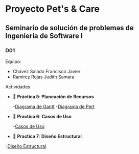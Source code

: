 # Proyecto Pet's & Care
## Seminario de solución de problemas de Ingeniería de Software I
### D01 

Equipo:
- Chávez Salado Francisco Javier
- Ramírez Rojas Judith Samara

Actividades
- 📁 __Práctica 5__: __Planeación de Recursos__
  
  -[Diagrama de Gantt](sem_ing_soft_21b_d01_p5_Chávez_Salado_Francisco_Javier.pdf)
  -[Diagrama de Pert](sem_ing_soft_21b_d01_p5_Chávez_Salado_Francisco_Javier_2.pdf)

- 📁 __Practica 6__: __Casos de Uso__

  -[Casos de Uso](sem_ing_soft_21b_d01_p6_Chávez_Salado_Francisco_Javier.pdf)

- 📁 __Practica 7__: __Diseño Estructural__

 -[Diseño Estructural](sem_ing_soft_21b_d01_p7_Chávez_Salado_Francisco_Javier.pdf)
 
 
